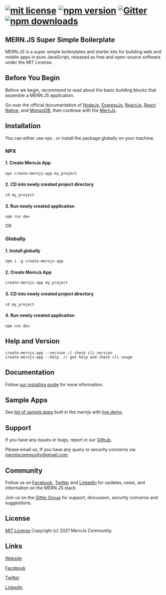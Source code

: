 # [![mit license](https://img.shields.io/github/license/mernjs/create-mernjs-app)](https://github.com/mernjs/create-mernjs-app/blob/master/LICENSE) [![npm version](https://img.shields.io/npm/v/create-mernjs-app)](https://www.npmjs.com/package/create-mernjs-app) [![Gitter](https://badges.gitter.im/mernjs/mernjs.svg)](https://gitter.im/mernjs/mernjs?utm_source=badge&utm_medium=badge&utm_campaign=pr-badge) [![npm downloads](https://img.shields.io/npm/dy/create-mernjs-app)](https://www.npmjs.com/package/create-mernjs-app)

## MERN.JS Super Simple Boilerplate
MERN.JS is a super simple boilerplates and starter kits for building web and mobile apps in pure JavaScript, released as free and open-source software under the MIT License.

## Before You Begin 
Before we begin, recommend to read about the basic building blocks that assemble a MERN.JS application:

Go over the official documentation of [NodeJs](https://nodejs.org/), [ExpressJs](http://expressjs.com/), [ReactJs](https://reactjs.org/), [React Native](https://reactnative.dev/), and [MongoDB](http://mongodb.org/), then continue with the [MernJs](https://mernjs.org/installation).

## Installation
You can either use npx , or install the package globally on your machine.

### NPX
#### 1. Create MernJs App
```
npx create-mernjs-app my_project
```
#### 2. CD into newly created project directory   
```
cd my_project
```

#### 3. Run newly created application   
```
npm run dev
```

OR

### Globally
#### 1. Install globally   
```
npm i -g create-mernjs-app
```

#### 2. Create MernJs App
```
create-mernjs-app my_project
```

#### 3. CD into newly created project directory   
```
cd my_project
```

#### 4. Run newly created application   
```
npm run dev
```

## Help and Version   
```
create-mernjs-app --version // check cli version
create-mernjs-app --help  // get help and check cli usage 
```

## Documentation
Follow [our installing guide](https://mernjs.org/installation) for more information.

## Sample Apps
See [list of sample apps](https://mernjs.org/showcase) built in the mernjs with [live demo](https://mernjs.org/showcase).

## Support

If you have any issues or bugs, report in our [Github](https://github.com/create-mernjs-app/issues).

Please email us, If you have any query or security concerns via mernjscommunity@gmail.com.


## Community

Follow us on [Facebook](https://www.facebook.com/mernjs), [Twitter](https://twitter.com/mernjs) and [LinkedIn](https://www.linkedin.com/in/mernjs-community-269551191/) for updates, news, and information on the MERN.JS stack.

Join us on the [Gitter Group](https://gitter.im/mernjs/mernjs-community) for support, discussion, security concerns and suggestions.

## License
[MIT License](https://github.com/mernjs/create-mernjs-app/blob/master/LICENSE) Copyright (c) 2021 MernJs Community.

## Links
[Website](https://mernjs.org)

[Facebook](https://www.facebook.com/mernjs)

[Twitter](https://twitter.com/mernjs)

[LinkedIn](https://www.linkedin.com/in/mernjs-community-269551191/)
